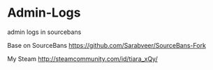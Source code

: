 # Admin-Logs
admin logs in sourcebans

Base on SourceBans
https://github.com/Sarabveer/SourceBans-Fork

My Steam
http://steamcommunity.com/id/tiara_xQy/

